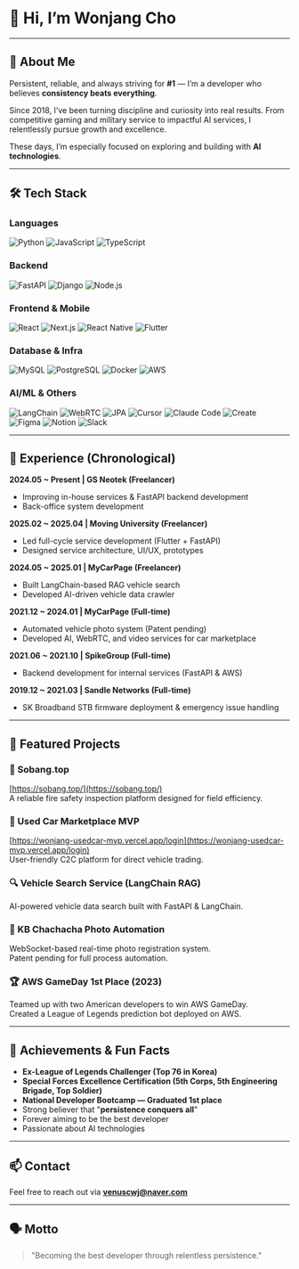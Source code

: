 
# 👋 Hi, I’m Wonjang Cho

---

## 🚀 About Me

Persistent, reliable, and always striving for **#1** — I’m a developer who believes **consistency beats everything**.

Since 2018, I’ve been turning discipline and curiosity into real results. From competitive gaming and military service to impactful AI services, I relentlessly pursue growth and excellence.

These days, I’m especially focused on exploring and building with **AI technologies**.

---

## 🛠️ Tech Stack

### Languages  
![Python](https://img.shields.io/badge/Python-3776AB?style=flat&logo=python&logoColor=white)
![JavaScript](https://img.shields.io/badge/JavaScript-F7DF1E?style=flat&logo=javascript&logoColor=black)
![TypeScript](https://img.shields.io/badge/TypeScript-3178C6?style=flat&logo=typescript&logoColor=white)

### Backend  
![FastAPI](https://img.shields.io/badge/FastAPI-009688?style=flat&logo=fastapi&logoColor=white)
![Django](https://img.shields.io/badge/Django-092E20?style=flat&logo=django&logoColor=white)
![Node.js](https://img.shields.io/badge/Node.js-339933?style=flat&logo=nodedotjs&logoColor=white)

### Frontend & Mobile  
![React](https://img.shields.io/badge/React-61DAFB?style=flat&logo=react&logoColor=black)
![Next.js](https://img.shields.io/badge/Next.js-000000?style=flat&logo=nextdotjs&logoColor=white)
![React Native](https://img.shields.io/badge/React_Native-61DAFB?style=flat&logo=react&logoColor=black)
![Flutter](https://img.shields.io/badge/Flutter-02569B?style=flat&logo=flutter&logoColor=white)

### Database & Infra  
![MySQL](https://img.shields.io/badge/MySQL-4479A1?style=flat&logo=mysql&logoColor=white)
![PostgreSQL](https://img.shields.io/badge/PostgreSQL-4169E1?style=flat&logo=postgresql&logoColor=white)
![Docker](https://img.shields.io/badge/Docker-2496ED?style=flat&logo=docker&logoColor=white)
![AWS](https://img.shields.io/badge/AWS-232F3E?style=flat&logo=amazonaws&logoColor=white)

### AI/ML & Others  
![LangChain](https://img.shields.io/badge/LangChain-000?style=flat&logo=langchain&logoColor=white)
![WebRTC](https://img.shields.io/badge/WebRTC-333333?style=flat&logo=webrtc&logoColor=white)
![JPA](https://img.shields.io/badge/JPA-007396?style=flat)
![Cursor](https://img.shields.io/badge/Cursor-000000?style=flat)
![Claude Code](https://img.shields.io/badge/Claude_Code-000000?style=flat)
![Create](https://img.shields.io/badge/Create-000000?style=flat)
![Figma](https://img.shields.io/badge/Figma-F24E1E?style=flat&logo=figma&logoColor=white)
![Notion](https://img.shields.io/badge/Notion-000000?style=flat&logo=notion&logoColor=white)
![Slack](https://img.shields.io/badge/Slack-4A154B?style=flat&logo=slack&logoColor=white)

---

## 💼 Experience (Chronological)

**2024.05 ~ Present | GS Neotek (Freelancer)**  
- Improving in-house services & FastAPI backend development  
- Back-office system development  

**2025.02 ~ 2025.04 | Moving University (Freelancer)**  
- Led full-cycle service development (Flutter + FastAPI)  
- Designed service architecture, UI/UX, prototypes  

**2024.05 ~ 2025.01 | MyCarPage (Freelancer)**  
- Built LangChain-based RAG vehicle search  
- Developed AI-driven vehicle data crawler  

**2021.12 ~ 2024.01 | MyCarPage (Full-time)**  
- Automated vehicle photo system (Patent pending)  
- Developed AI, WebRTC, and video services for car marketplace  

**2021.06 ~ 2021.10 | SpikeGroup (Full-time)**  
- Backend development for internal services (FastAPI & AWS)  

**2019.12 ~ 2021.03 | Sandle Networks (Full-time)**  
- SK Broadband STB firmware deployment & emergency issue handling  

---

## 🌟 Featured Projects

### 🧯 Sobang.top  
[https://sobang.top/](https://sobang.top/)  
A reliable fire safety inspection platform designed for field efficiency.  

### 🚗 Used Car Marketplace MVP  
[https://wonjang-usedcar-mvp.vercel.app/login](https://wonjang-usedcar-mvp.vercel.app/login)  
User-friendly C2C platform for direct vehicle trading.  

### 🔍 Vehicle Search Service (LangChain RAG)  
AI-powered vehicle data search built with FastAPI & LangChain.  

### 📸 KB Chachacha Photo Automation  
WebSocket-based real-time photo registration system.  
Patent pending for full process automation.  

### 🏆 AWS GameDay 1st Place (2023)  
Teamed up with two American developers to win AWS GameDay.  
Created a League of Legends prediction bot deployed on AWS.  

---

## 🏅 Achievements & Fun Facts

- **Ex-League of Legends Challenger (Top 76 in Korea)**  
- **Special Forces Excellence Certification (5th Corps, 5th Engineering Brigade, Top Soldier)**  
- **National Developer Bootcamp — Graduated 1st place**  
- Strong believer that "**persistence conquers all**"  
- Forever aiming to be the best developer  
- Passionate about AI technologies  

---

## 📫 Contact

Feel free to reach out via **[venuscwj@naver.com](mailto:venuscwj@naver.com)**  

---

## 🗣️ Motto

> "Becoming the best developer through relentless persistence."
